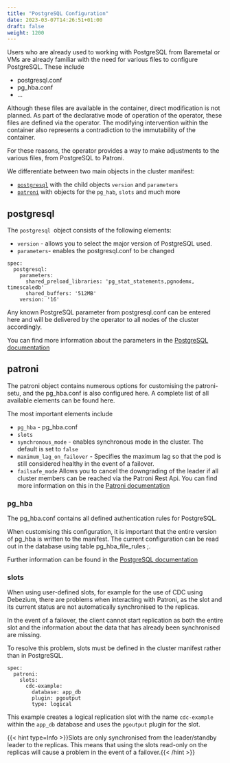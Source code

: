 ```yaml
---
title: "PostgreSQL Configuration"
date: 2023-03-07T14:26:51+01:00
draft: false
weight: 1200
---
```


Users who are already used to working with PostgreSQL from Baremetal or VMs are already familiar with the need for various files to configure PostgreSQL. These include
- postgresql.conf 
- pg_hba.conf
- ...

Although these files are available in the container, direct modification is not planned. As part of the declarative mode of operation of the operator, these files are defined via the operator. The modifying intervention within the container also represents a contradiction to the immutability of the container.

For these reasons, the operator provides a way to make adjustments to the various files, from PostgreSQL to Patroni. 

We differentiate between two main objects in the cluster manifest:
- [`postgresql`](documentation/how-to-use/configuration/#postgresql) with the child objects `version` and `parameters`
- [`patroni`](documentation/how-to-use/configuration/#patroni) with objects for the `pg_hab`, `slots` and much more

## postgresql

The `postgresql `object consists of the following elements:
- `version` - allows you to select the major version of PostgreSQL used. 
- `parameters`- enables the postgresql.conf to be changed

```
spec:
  postgresql:
    parameters:
      shared_preload_libraries: 'pg_stat_statements,pgnodemx, timescaledb'
      shared_buffers: '512MB'
    version: '16'
```

Any known PostgreSQL parameter from postgresql.conf can be entered here and will be delivered by the operator to all nodes of the cluster accordingly. 

You can find more information about the parameters in the [PostgreSQL documentation](https://www.postgresql.org/docs/)

## patroni

The patroni object contains numerous options for customising the patroni-setu, and the pg_hba.conf is also configured here. A complete list of all available elements can be found here. 

The most important elements include 
- `pg_hba` - pg_hba.conf
- `slots` 
- `synchronous_mode` - enables synchronous mode in the cluster. The default is set to `false`
- `maximum_lag_on_failover` - Specifies the maximum lag so that the pod is still considered healthy in the event of a failover.
- `failsafe_mode` Allows you to cancel the downgrading of the leader if all cluster members can be reached via the Patroni Rest Api. 
You can find more information on this in the [Patroni documentation](https://patroni-readthedocs-io.translate.goog/en/master/dcs_failsafe_mode.html?_x_tr_sl=auto&_x_tr_tl=de&_x_tr_hl=de&_x_tr_pto=wapp)

### pg_hba

The pg_hba.conf contains all defined authentication rules for PostgreSQL. 

When customising this configuration, it is important that the entire version of pg_hba is written to the manifest. 
The current configuration can be read out in the database using table pg_hba_file_rules ;. 

Further information can be found in the [PostgreSQL documentation](https://www.postgresql.org/docs/current/auth-pg-hba-conf.html)


### slots

When using user-defined slots, for example for the use of CDC using Debezium, there are problems when interacting with Patroni, as the slot and its current status are not automatically synchronised to the replicas. 

In the event of a failover, the client cannot start replication as both the entire slot and the information about the data that has already been synchronised are missing. 

To resolve this problem, slots must be defined in the cluster manifest rather than in PostgreSQL. 

```
spec:
  patroni:
    slots:
      cdc-example:
        database: app_db
        plugin: pgoutput
        type: logical
```
This example creates a logical replication slot with the name `cdc-example` within the `app_db` database and uses the `pgoutput` plugin for the slot.


{{< hint type=Info >}}Slots are only synchronised from the leader/standby leader to the replicas. This means that using the slots read-only on the replicas will cause a problem in the event of a failover.{{< /hint >}}


